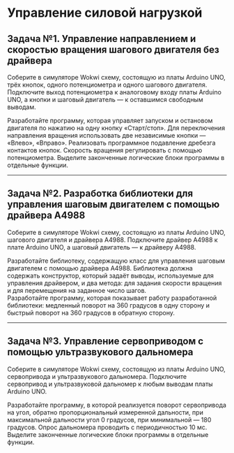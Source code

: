 # Управление силовой нагрузкой

## Задача №1. Управление направлением и скоростью вращения шагового двигателя без драйвера

Соберите в симуляторе Wokwi схему, состоящую из платы Arduino UNO, трёх кнопок, одного потенциометра и одного шагового двигателя. Подключите выход потенциометра к аналоговому входу платы Arduino UNO, а кнопки и шаговый двигатель — к оставшимся свободным выводам.<br>

Разработайте программу, которая управляет запуском и остановом двигателя по нажатию на одну кнопку «Старт/стоп». Для переключения направления вращения использовать две независимые кнопки — «Влево», «Вправо». Реализовать программное подавление дребезга контактов кнопок. Скорость вращения регулировать с помощью потенциометра. Выделите законченные логические блоки программы в отдельные функции.<br>

------------

## Задача №2. Разработка библиотеки для управления шаговым двигателем с помощью драйвера A4988

Соберите в симуляторе Wokwi схему, состоящую из платы Arduino UNO, шагового двигателя и драйвера А4988. Подключите драйвер А4988 к плате Arduino UNO, а шаговый двигатель — к драйверу А4988.<br>

Разработайте библиотеку, содержащую класс для управления шаговым двигателем с помощью драйвера А4988. Библиотека должна содержать конструктор, который задаёт выводы, используемые для управления драйвером, и два метода: для задания скорости вращения и для перемещения на заданное число шагов.<br>
Разработайте программу, которая показывает работу разработанной библиотеки: медленный поворот на 360 градусов в одну сторону и быстрый поворот на 360 градусов в обратную сторону.<br>

------------

## Задача №3. Управление сервоприводом с помощью ультразвукового дальномера

Соберите в симуляторе Wokwi схему, состоящую из платы Arduino UNO, сервопривода и ультразвукового дальномера. Подключите сервопривод и ультразвуковой дальномер к любым выводам платы Arduino UNO.<br>

Разработайте программу, в которой реализуется поворот сервопривода на угол, обратно пропорциональный измеренной дальности, при максимальной дальности угол 0 градусов, при минимальной — 180 градусов. Опрос дальномера проводить с периодичностью 10 мс. Выделите законченные логические блоки программы в отдельные функции.<br>